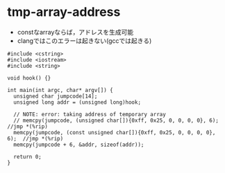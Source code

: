 # tmp-array-address

* constなarrayならば，アドレスを生成可能
* clangではこのエラーは起きない(gccでは起きる)

```
#include <cstring>
#include <iostream>
#include <string>

void hook() {}

int main(int argc, char* argv[]) {
  unsigned char jumpcode[14];
  unsigned long addr = (unsigned long)hook;

  // NOTE: error: taking address of temporary array
  // memcpy(jumpcode, (unsigned char[]){0xff, 0x25, 0, 0, 0, 0}, 6);        //jmp *(%rip)
  memcpy(jumpcode, (const unsigned char[]){0xff, 0x25, 0, 0, 0, 0}, 6);  //jmp *(%rip)
  memcpy(jumpcode + 6, &addr, sizeof(addr));

  return 0;
}
```
